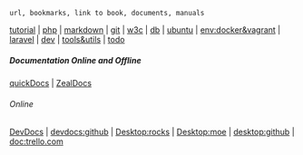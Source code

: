 `url, bookmarks, link to book, documents, manuals`

[tutorial](man/tutorial.md) | [php](man/php.md) | [markdown](man/markdown.md) | [git](man/git.md) |
 [w3c](man/w3c.md) | [db](man/db.md) | [ubuntu](man/ubuntu.md#ubuntu) | [env:docker&vagrant](man/environment.md) | [laravel](./man/laravel.md) | [dev](man/development.md) | [tools&utils](man/toolsandutils.md) | [todo](man/todo.md)

##### Documentation Online and Offline

[quickDocs](https://github.com/mdh34/quickDocs "A fast developer docs reader. quickly read developer documentation")  | [ZealDocs](https://zealdocs.org/ "Zeal is an offline documentation browser for software developers.")

###### Online

[DevDocs](https://devdocs.io/ "DevDocs combines multiple API documentations in a fast, organized, and searchable interface.") | [devdocs:github](https://github.com/freeCodeCamp/devdocs "API Documentation Browser") | [Desktop:rocks](https://devdocs.egoist.rocks/) | [Desktop:moe](https://devdocs.egoist.moe/) | [desktop:github](https://github.com/egoist/devdocs-desktop "DevDocs.io combines multiple API documentations in a fast, organized, and searchable interface.") | [doc:trello.com](https://trello.com/b/6BmTulfx/devdocs-documentation)

